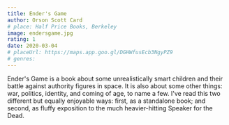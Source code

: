 ```yaml
---
title: Ender's Game
author: Orson Scott Card
# place: Half Price Books, Berkeley
image: endersgame.jpg
rating: 1
date: 2020-03-04
# placeUrl: https://maps.app.goo.gl/DGHWfusEcb3NgyPZ9
# genres:
---
```


Ender's Game is a book about some unrealistically smart children and their battle against authority figures in space. It is also about some other things: war, politics, identity, and coming of age, to name a few. I've read this two different but equally enjoyable ways: first, as a standalone book; and second, as fluffy exposition to the much heavier-hitting Speaker for the Dead.
